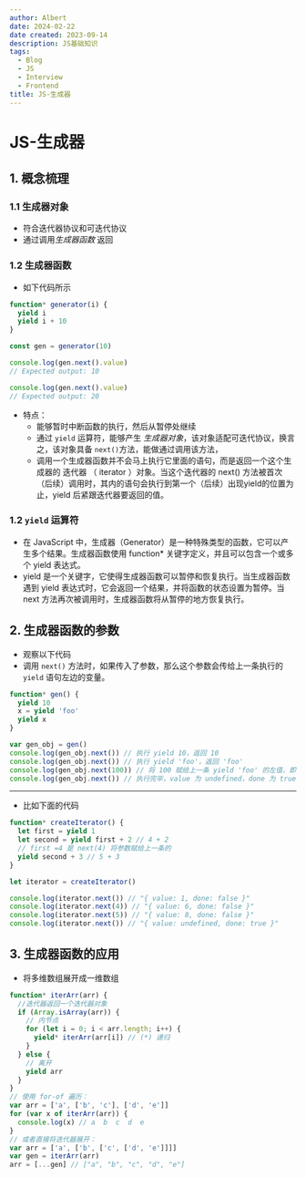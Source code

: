```yaml
---
author: Albert
date: 2024-02-22
date created: 2023-09-14
description: JS基础知识
tags:
  - Blog
  - JS
  - Interview
  - Frontend
title: JS-生成器
---
```


# JS-生成器

## 1. 概念梳理

### 1.1 生成器对象

- 符合迭代器协议和可迭代协议
- 通过调用*生成器函数* 返回

### 1.2 生成器函数

- 如下代码所示

```js
function* generator(i) {
  yield i
  yield i + 10
}

const gen = generator(10)

console.log(gen.next().value)
// Expected output: 10

console.log(gen.next().value)
// Expected output: 20
```

- 特点：
  - 能够暂时中断函数的执行，然后从暂停处继续
  - 通过 `yield` 运算符，能够产生 _生成器对象_，该对象适配可迭代协议，换言之，该对象具备 `next()`方法，能做通过调用该方法，
  - 调用一个生成器函数并不会马上执行它里面的语句，而是返回一个这个生成器的 迭代器 （ iterator ）对象。当这个迭代器的 next() 方法被首次（后续）调用时，其内的语句会执行到第一个（后续）出现yield的位置为止，yield 后紧跟迭代器要返回的值。

### 1.2 `yield` 运算符

- 在 JavaScript 中，生成器（Generator）是一种特殊类型的函数，它可以产生多个结果。生成器函数使用 function\* 关键字定义，并且可以包含一个或多个 yield 表达式。
- yield 是一个关键字，它使得生成器函数可以暂停和恢复执行。当生成器函数遇到 yield 表达式时，它会返回一个结果，并将函数的状态设置为暂停。当 next 方法再次被调用时，生成器函数将从暂停的地方恢复执行。

## 2. 生成器函数的参数

- 观察以下代码
- 调用 `next()` 方法时，如果传入了参数，那么这个参数会传给上一条执行的 `yield` 语句左边的变量。

```js
function* gen() {
  yield 10
  x = yield 'foo'
  yield x
}

var gen_obj = gen()
console.log(gen_obj.next()) // 执行 yield 10，返回 10
console.log(gen_obj.next()) // 执行 yield 'foo'，返回 'foo'
console.log(gen_obj.next(100)) // 将 100 赋给上一条 yield 'foo' 的左值，即执行 x=100，返回 100
console.log(gen_obj.next()) // 执行完毕，value 为 undefined，done 为 true
```

---

- 比如下面的代码

```js
function* createIterator() {
  let first = yield 1
  let second = yield first + 2 // 4 + 2
  // first =4 是 next(4) 将参数赋给上一条的
  yield second + 3 // 5 + 3
}

let iterator = createIterator()

console.log(iterator.next()) // "{ value: 1, done: false }"
console.log(iterator.next(4)) // "{ value: 6, done: false }"
console.log(iterator.next(5)) // "{ value: 8, done: false }"
console.log(iterator.next()) // "{ value: undefined, done: true }"
```

## 3. 生成器函数的应用

- 将多维数组展开成一维数组

```js
function* iterArr(arr) {
  //迭代器返回一个迭代器对象
  if (Array.isArray(arr)) {
    // 内节点
    for (let i = 0; i < arr.length; i++) {
      yield* iterArr(arr[i]) // (*) 递归
    }
  } else {
    // 离开
    yield arr
  }
}
// 使用 for-of 遍历：
var arr = ['a', ['b', 'c'], ['d', 'e']]
for (var x of iterArr(arr)) {
  console.log(x) // a  b  c  d  e
}
// 或者直接将迭代器展开：
var arr = ['a', ['b', ['c', ['d', 'e']]]]
var gen = iterArr(arr)
arr = [...gen] // ["a", "b", "c", "d", "e"]
```
